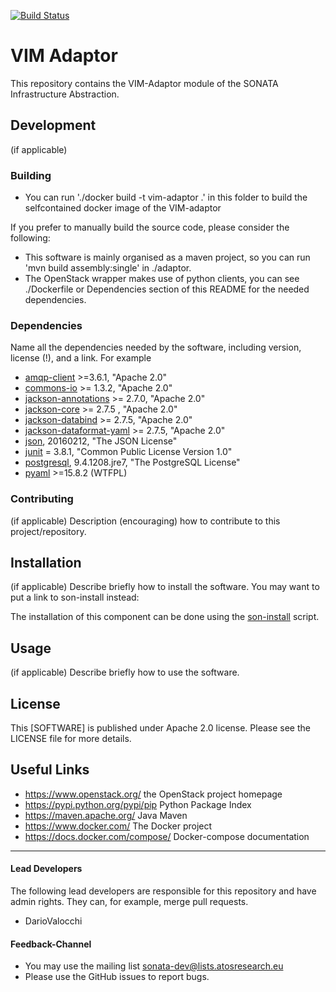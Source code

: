 [![Build Status](http://jenkins.sonata-nfv.eu/buildStatus/icon?job=son-sp-infrabstract)](http://jenkins.sonata-nfv.eu/job/son-sp-infrabstract)

# VIM Adaptor
This repository contains the VIM-Adaptor module of the SONATA Infrastructure Abstraction.


## Development
(if applicable)

### Building
* You can run './docker build -t vim-adaptor .' in this folder to build the selfcontained docker image of the VIM-adaptor 

If you prefer to manually build the source code, please consider the following:

* This software is mainly organised as a maven project, so you can run 'mvn build assembly:single' in ./adaptor.
* The OpenStack wrapper makes use of python clients, you can see ./Dockerfile or Dependencies section of this README for the needed dependencies.

### Dependencies
Name all the dependencies needed by the software, including version, license (!), and a link. For example
* [amqp-client](https://www.rabbitmq.com/java-client.html) >=3.6.1, "Apache 2.0"
* [commons-io](https://commons.apache.org/proper/commons-io/) >= 1.3.2, "Apache 2.0"
* [jackson-annotations](https://mvnrepository.com/artifact/com.fasterxml.jackson.core/jackson-annotations) >=  2.7.0, "Apache 2.0"
* [jackson-core](https://mvnrepository.com/artifact/com.fasterxml.jackson.core/jackson-core) >= 2.7.5	, "Apache 2.0"
* [jackson-databind](https://mvnrepository.com/artifact/com.fasterxml.jackson.core/jackson-databind) >= 2.7.5, "Apache 2.0"
* [jackson-dataformat-yaml](https://mvnrepository.com/artifact/com.fasterxml.jackson.dataformat/jackson-dataformat-yaml) >= 2.7.5, "Apache 2.0"
* [json](http://www.json.org/), 20160212, "The JSON License"
* [junit](https://mvnrepository.com/artifact/junit/junit/3.8.1) = 3.8.1, "Common Public License Version 1.0"
* [postgresql](https://mvnrepository.com/artifact/org.postgresql/postgresql), 9.4.1208.jre7, "The PostgreSQL License"
* [pyaml](https://pypi.python.org/pypi/pyaml) >=15.8.2 (WTFPL)

### Contributing
(if applicable) Description (encouraging) how to contribute to this project/repository.

## Installation
(if applicable) Describe briefly how to install the software. You may want to put a link to son-install instead:

The installation of this component can be done using the [son-install](https://github.com/sonata-nfv/son-install) script.

## Usage
(if applicable) Describe briefly how to use the software.

## License

This [SOFTWARE] is published under Apache 2.0 license. Please see the LICENSE file for more details.

## Useful Links

* https://www.openstack.org/ the OpenStack project homepage
* https://pypi.python.org/pypi/pip Python Package Index
* https://maven.apache.org/ Java Maven 
* https://www.docker.com/ The Docker project
* https://docs.docker.com/compose/ Docker-compose documentation

---
#### Lead Developers

The following lead developers are responsible for this repository and have admin rights. They can, for example, merge pull requests.

* DarioValocchi

#### Feedback-Channel

* You may use the mailing list sonata-dev@lists.atosresearch.eu
* Please use the GitHub issues to report bugs.


